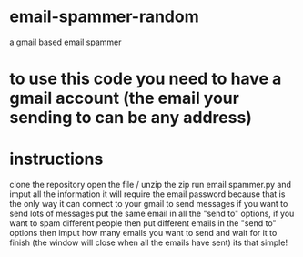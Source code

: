 # email-spammer-random
a gmail based email spammer

# to use this code you need to have a gmail account (the email your sending to can be any address)

# instructions
clone the repository
open the file / unzip the zip
run email spammer.py and imput all the information
it will require the email password because that is the only way it can connect to your gmail to send messages
if you want to send lots of messages put the same email in all the "send to" options, if you want to spam different people then put different emails in the "send to" options then imput how many emails you want to send and wait for it to finish (the window will close when all the emails have sent) its that simple!
